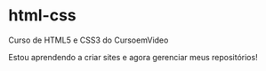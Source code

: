# html-css
 Curso de HTML5 e CSS3 do CursoemVideo

Estou aprendendo a criar sites e agora gerenciar meus repositórios!